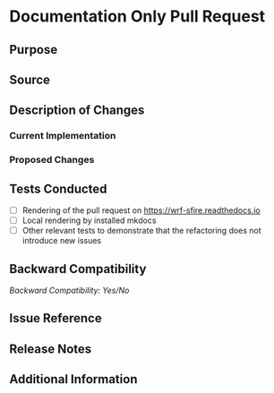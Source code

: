 # Documentation Only Pull Request

## Purpose
<!-- Briefly describe the purpose of the documentation with a clear and concise statement. -->

## Source
<!-- SOURCE: [Developer's name (affiliation)] -->

## Description of Changes
### Current Implementation
<!-- Describe the current documentation that is refactored. Include specific files where applicable. -->

### Proposed Changes
<!-- Detailed description of what changes are proposed. Explain how these changes will improve the code, such as enhancing readability, performance, or modularity. -->

## Tests Conducted

- [ ] Rendering of the pull request on https://wrf-sfire.readthedocs.io
- [ ] Local rendering by installed mkdocs
- [ ] Other relevant tests to demonstrate that the refactoring does not introduce new issues

## Backward Compatibility
<!-- Indicate whether this refactoring breaks backward compatibility. -->
*Backward Compatibility: Yes/No*

## Issue Reference
<!-- ISSUE: Mention any related issue. Fixes # (issue number) -->

## Release Notes
<!-- Include a stand-alone message suitable for inclusion in the next releases. Consider mentioning how this feature will enhance the documentation, aligning with the issue description. -->

## Additional Information
<!-- Any other information, context, or justification for why this refactoring is beneficial or necessary. Links to relevant documentation, prior discussions, or related issues can be included here. -->

